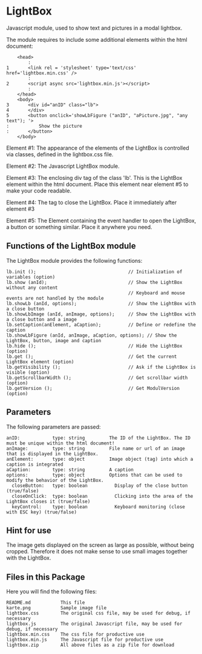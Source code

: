 # LightBox
Javascript module, used to show text and pictures in a modal lightbox.

The module requires to include some additional elements within the html document:
``````
    <head>
        :
1       <link rel = 'stylesheet' type='text/css' href='lightbox.min.css' />
        :
2       <script async src='lightbox.min.js'></script>
        :
    </head>
    <body>
3       <div id="anID" class="lb">
4       </div>
5       <button onclick='showLbFigure ("anID", "aPicture.jpg", "any text"); '>
:           Show the picture
:       </button>
    </body>
``````
Element #1: The appearance of the elements of the LightBox is controlled via classes, defined in the lightbox.css file.

Element #2: The Javascript LightBox module.

Element #3: The enclosing div tag of the class 'lb'. This is the LightBox element within the html document. Place this element near element #5 to make your code readable.

Element #4: The tag to close the LightBox. Place it immediately after element #3

Element #5: The Element containing the event handler to open the LightBox, a button or something similar. Place it anywhere you need.


## Functions of the LightBox module
The LightBox module provides the following functions:
``````
lb.init ();                                  // Initialization of variables (option)
lb.show (anId);                              // Show the LightBox without any content
                                             // Keyboard and mouse events are not handled by the module
lb.showLb (anId, options);                   // Show the LightBox with a close button
lb.showLbImage (anId, anImage, options);     // Show the LightBox with a close button and a image
lb.setCaption(anElement, aCaption);          // Define or redefine the caption
lb.showLbFigure (anId, anImage, aCaption, options); // Show the LightBox, button, image and caption
lb.hide ();                                  // Hide the LightBox (option)
lb.get ();                                   // Get the current LightBox element (option)
lb.getVisibility ();                         // Ask if the LightBox is visible (option)
lb.getScrollbarWidth ();                     // Get scrollbar width (option)
lb.getVersion ();                            // Get ModulVersion (option)
``````

## Parameters
The following parameters are passed:
``````
anID:            type: string         The ID of the LightBox. The ID must be unique within the html document!
anImage:         type: string         File name or url of an image that is displayed in the LightBox.
anElement:       type: object         Image object (tag) into which a caption is integrated
aCaption:        type: string         A caption
options:         type: object         Options that can be used to modify the behavior of the LightBox.
  closeButton:   type: boolean          Display of the close button (true/false)
  closeOnClick:  type: boolean          Clicking into the area of the LightBox closes it (true/false)
  keyControl:    type: boolean          Keyboard monitoring (close with ESC key) (true/false)
``````
## Hint for use
The image gets displayed on the screen as large as possible, without being cropped. Therefore it does 
not make sense to use small images together with the LightBox.

## Files in this Package
Here you will find the following files:
``````
README.md           This file
karte.png           Sample image file
lightbox.css        The original css file, may be used for debug, if necessary
lightbox.js         The original Javascript file, may be used for debug, if necessary
lightbox.min.css    The css file for productive use
lightbox.min.js     The Javascript file for productive use
lightbox.zip        All above files as a zip file for download
``````
